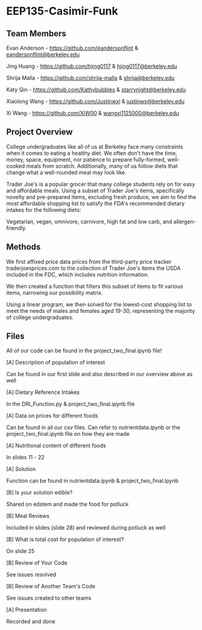 # EEP135-Casimir-Funk

## Team Members
Evan Anderson - https://github.com/eandersonflint & eandersonflint@berkeley.edu

Jing Huang - https://github.com/hjing0117 & hjing0117@berkeley.edu

Shrija Malla - https://github.com/shrija-malla & shrija@berkeley.edu

Katy Qin - https://github.com/Kathybubbles & starrynight@berkeley.edu

Xiaolong Wang - https://github.com/Justinwxl & justinwx@berkeley.edu

Xi Wang - https://github.com/XiW00 & wangxi1125000@berkeley.edu

## Project Overview
College undergraduates like all of us at Berkeley face many constraints when it comes to eating a healthy diet. We often don't have the time, money, space, equipment, nor patience to prepare fully-formed, well-cooked meals from scratch. Additionally, many of us follow diets that change what a well-rounded meal may look like.

Trader Joe's is a popular grocer that many college students rely on for easy and affordable meals. Using a subset of Trader Joe's items, specifically novelty and pre-prepared items, excluding fresh produce, we aim to find the most affordable shopping list to satisfy the FDA's recommended dietary intakes for the following diets:

Vegetarian, vegan, omnivore, carnivore, high fat and low carb, and allergen-friendly.

## Methods
We first affixed price data prices from the third-party price tracker traderjoesprices.com to the collection of Trader Joe's items the USDA included in the FDC, which includes nutrition information.

We then created a function that filters this subset of items to fit various items, narrowing our possibility matrix.

Using a linear program, we then solved for the lowest-cost shopping list to meet the needs of males and females aged 19-30, representing the majority of college undergraduates.

## Files

All of our code can be found in the project_two_final.ipynb file!

[A] Description of population of interest

Can be found in our first slide and also described in our overview above as well

[A] Dietary Reference Intakes

In the DRI_Function.py & project_two_final.ipynb file

[A] Data on prices for different foods

Can be found in all our csv files. Can refer to nutrientdata.ipynb or the project_two_final.ipynb file on how they are made

[A] Nutritional content of different foods

In slides 11 - 22

[A] Solution

Function can be found in nutrientdata.ipynb & project_two_final.ipynb

[B] Is your solution edible?

Shared on edstem and made the food for potluck

[B] Meal Reviews

Included in slides (slide 28) and reviewed during potluck as well

[B] What is total cost for population of interest?

On slide 25

[B] Review of Your Code

See issues resolved

[B] Review of Another Team's Code

See issues created to other teams

[A] Presentation

Recorded and done
